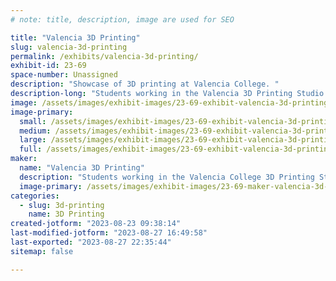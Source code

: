 ```yaml
---
# note: title, description, image are used for SEO

title: "Valencia 3D Printing"
slug: valencia-3d-printing
permalink: /exhibits/valencia-3d-printing/
exhibit-id: 23-69
space-number: Unassigned
description: "Showcase of 3D printing at Valencia College. "
description-long: "Students working in the Valencia 3D Printing Studio will present their latest projects. Since 2014 we've been offering a Technical Certificate in Rapid Prototyping and students have completed creative and innovative projects using additive and subtractive processes on a variety of machines."
image: /assets/images/exhibit-images/23-69-exhibit-valencia-3d-printing-43-img-0614-1671-large.jpeg
image-primary: 
  small: /assets/images/exhibit-images/23-69-exhibit-valencia-3d-printing-43-img-0614-1671-small.jpeg
  medium: /assets/images/exhibit-images/23-69-exhibit-valencia-3d-printing-43-img-0614-1671-medium.jpeg
  large: /assets/images/exhibit-images/23-69-exhibit-valencia-3d-printing-43-img-0614-1671-large.jpeg
  full: /assets/images/exhibit-images/23-69-exhibit-valencia-3d-printing-43-img-0614-1671-full.jpeg
maker: 
  name: "Valencia 3D Printing"
  description: "Students working in the Valencia College 3D Printing Studio will present their latest projects."
  image-primary: /assets/images/exhibit-images/23-69-maker-valencia-3d-printing-img-0614-medium.jpeg
categories: 
  - slug: 3d-printing
    name: 3D Printing
created-jotform: "2023-08-23 09:38:14"
last-modified-jotform: "2023-08-27 16:49:58"
last-exported: "2023-08-27 22:35:44"
sitemap: false

---
```

